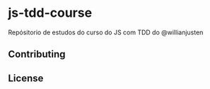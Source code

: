 # js-tdd-course
Repósitorio de estudos do curso do JS com TDD do @willianjusten

## Contributing

## License
